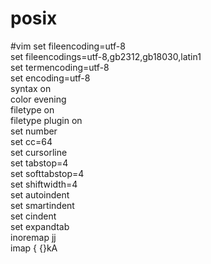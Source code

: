 # posix

#vim
set fileencoding=utf-8                                          
set fileencodings=utf-8,gb2312,gb18030,latin1                   
set termencoding=utf-8                                          
set encoding=utf-8                                              
syntax on                                                                                                           
color evening                                                   
filetype on                                                     
filetype plugin on                                                                                                              
set number                                                      
set cc=64                                                       
set cursorline                                                                                                                   
set tabstop=4                                                                                                                     
set softtabstop=4                                                                                                                 
set shiftwidth=4                                                                                                                  
set autoindent                                                                                                                    
set smartindent                                                                                                                  
set cindent                                                                                                                      
set expandtab                                                                                                                    
inoremap jj <Esc>                                                                                                                
imap { {<CR>}<Esc>kA<CR>

